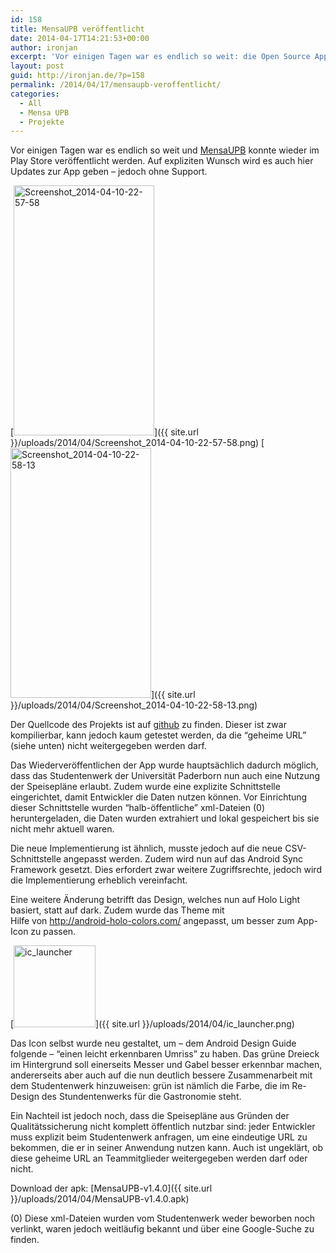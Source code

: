 ```yaml
---
id: 158
title: MensaUPB veröffentlicht
date: 2014-04-17T14:21:53+00:00
author: ironjan
excerpt: 'Vor einigen Tagen war es endlich so weit: die Open Source App MensaUPB konnte wieder im Play Store veröffentlicht werden.'
layout: post
guid: http://ironjan.de/?p=158
permalink: /2014/04/17/mensaupb-veroffentlicht/
categories:
  - All
  - Mensa UPB
  - Projekte
---
```

Vor einigen Tagen war es endlich so weit und [MensaUPB](https://play.google.com/store/apps/details?id=de.ironjan.mensaupb) konnte wieder im Play Store veröffentlicht werden. Auf expliziten Wunsch wird es auch hier Updates zur App geben &#8211; jedoch ohne Support.

[<img class="alignnone size-medium wp-image-161" src="http://ironjan.de/wp-content/uploads/2014/04/Screenshot_2014-04-10-22-57-58-225x400.png" alt="Screenshot_2014-04-10-22-57-58" width="225" height="400" srcset="http://ironjan.de/wp-content/uploads/2014/04/Screenshot_2014-04-10-22-57-58-225x400.png 225w, http://ironjan.de/wp-content/uploads/2014/04/Screenshot_2014-04-10-22-57-58-112x200.png 112w, http://ironjan.de/wp-content/uploads/2014/04/Screenshot_2014-04-10-22-57-58-576x1024.png 576w, http://ironjan.de/wp-content/uploads/2014/04/Screenshot_2014-04-10-22-57-58-624x1109.png 624w, http://ironjan.de/wp-content/uploads/2014/04/Screenshot_2014-04-10-22-57-58.png 720w" sizes="(max-width: 225px) 100vw, 225px" />]({{ site.url }}/uploads/2014/04/Screenshot_2014-04-10-22-57-58.png) [<img class="alignnone size-medium wp-image-162" src="http://ironjan.de/wp-content/uploads/2014/04/Screenshot_2014-04-10-22-58-13-225x400.png" alt="Screenshot_2014-04-10-22-58-13" width="225" height="400" srcset="http://ironjan.de/wp-content/uploads/2014/04/Screenshot_2014-04-10-22-58-13-225x400.png 225w, http://ironjan.de/wp-content/uploads/2014/04/Screenshot_2014-04-10-22-58-13-112x200.png 112w, http://ironjan.de/wp-content/uploads/2014/04/Screenshot_2014-04-10-22-58-13-576x1024.png 576w, http://ironjan.de/wp-content/uploads/2014/04/Screenshot_2014-04-10-22-58-13-624x1109.png 624w, http://ironjan.de/wp-content/uploads/2014/04/Screenshot_2014-04-10-22-58-13.png 720w" sizes="(max-width: 225px) 100vw, 225px" />]({{ site.url }}/uploads/2014/04/Screenshot_2014-04-10-22-58-13.png)

Der Quellcode des Projekts ist auf [github](https://github.com/ironjan/MensaUPB) zu finden. Dieser ist zwar kompilierbar, kann jedoch kaum getestet werden, da die &#8220;geheime URL&#8221; (siehe unten) nicht weitergegeben werden darf.

Das Wiederveröffentlichen der App wurde hauptsächlich dadurch möglich, dass das Studentenwerk der Universität Paderborn nun auch eine Nutzung der Speisepläne erlaubt. Zudem wurde eine explizite Schnittstelle eingerichtet, damit Entwickler die Daten nutzen können. Vor Einrichtung dieser Schnittstelle wurden &#8220;halb-öffentliche&#8221; xml-Dateien (0) heruntergeladen, die Daten wurden extrahiert und lokal gespeichert bis sie nicht mehr aktuell waren.

Die neue Implementierung ist ähnlich, musste jedoch auf die neue CSV-Schnittstelle angepasst werden. Zudem wird nun auf das Android Sync Framework gesetzt. Dies erfordert zwar weitere Zugriffsrechte, jedoch wird die Implementierung erheblich vereinfacht.

Eine weitere Änderung betrifft das Design, welches nun auf Holo Light basiert, statt auf dark. Zudem wurde das Theme mit Hilfe von <http://android-holo-colors.com/> angepasst, um besser zum App-Icon zu passen.

[<img class="alignnone  wp-image-163" src="http://ironjan.de/wp-content/uploads/2014/04/ic_launcher-400x400.png" alt="ic_launcher" width="131" height="131" srcset="http://ironjan.de/wp-content/uploads/2014/04/ic_launcher-400x400.png 400w, http://ironjan.de/wp-content/uploads/2014/04/ic_launcher-200x200.png 200w, http://ironjan.de/wp-content/uploads/2014/04/ic_launcher.png 512w" sizes="(max-width: 131px) 100vw, 131px" />]({{ site.url }}/uploads/2014/04/ic_launcher.png)

Das Icon selbst wurde neu gestaltet, um &#8211; dem Android Design Guide folgende &#8211; &#8220;einen leicht erkennbaren Umriss&#8221; zu haben. Das grüne Dreieck im Hintergrund soll einerseits Messer und Gabel besser erkennbar machen, andererseits aber auch auf die nun deutlich bessere Zusammenarbeit mit dem Studentenwerk hinzuweisen: grün ist nämlich die Farbe, die im Re-Design des Stundentenwerks für die Gastronomie steht.

Ein Nachteil ist jedoch noch, dass die Speisepläne aus Gründen der Qualitätssicherung nicht komplett öffentlich nutzbar sind: jeder Entwickler muss explizit beim Studentenwerk anfragen, um eine eindeutige URL zu bekommen, die er in seiner Anwendung nutzen kann. Auch ist ungeklärt, ob diese geheime URL an Teammitglieder weitergegeben werden darf oder nicht.

Download der apk: [MensaUPB-v1.4.0]({{ site.url }}/uploads/2014/04/MensaUPB-v1.4.0.apk)

(0) Diese xml-Dateien wurden vom Studentenwerk weder beworben noch verlinkt, waren jedoch weitläufig bekannt und über eine Google-Suche zu finden.